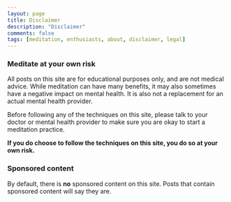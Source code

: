 ```yaml
---
layout: page
title: Disclaimer
description: "Disclaimer"
comments: false
tags: [meditation, enthusiasts, about, disclaimer, legal]
---
```


### Meditate at your own risk

All posts on this site are for educational purposes only, and are not medical advice.  While meditation can have many benefits, it may also sometimes have a negative impact on mental health.  It is also not a replacement for an actual mental health provider.

Before following any of the techniques on this site, please talk to your doctor or mental health provider to make sure you are okay to start a meditation practice.

**If you do choose to follow the techniques on this site, you do so at your own risk.**

### Sponsored content

By default, there is **no** sponsored content on this site.  Posts that contain sponsored content will say they are.
